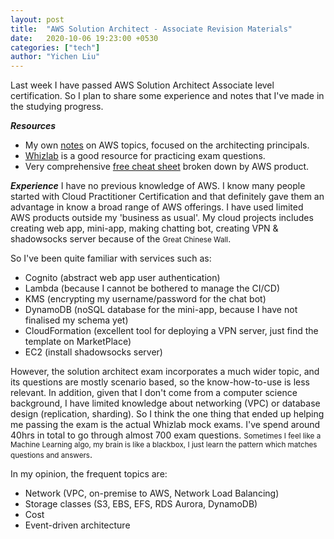 ```yaml
---
layout: post
title:  "AWS Solution Architect - Associate Revision Materials"
date:   2020-10-06 19:23:00 +0530
categories: ["tech"]
author: "Yichen Liu"
---
```

Last week I have passed AWS Solution Architect Associate level certification. So I plan to share some experience and notes that I've made in the studying progress.

***Resources***
- My own [notes](https://yichen96.github.io/AWS-overview.pdf) on AWS topics, focused on the architecting principals.
- [Whizlab](https://www.whizlabs.com) is a good resource for practicing exam questions. 
- Very comprehensive [free cheat sheet](https://digitalcloud.training/certification-training/aws-solutions-architect-associate/) broken down by AWS product.

***Experience***
I have no previous knowledge of AWS. I know many people started with Cloud Practitioner Certification and that definitely gave them an advantage in know a broad range of AWS offerings. I have used limited AWS products outside my 'business as usual'. My cloud projects includes creating web app, mini-app, making chatting bot, creating VPN & shadowsocks server because of the <small>Great Chinese Wall</small>. 

So I've been quite familiar with services such as:

- Cognito (abstract web app user authentication)
- Lambda (because I cannot be bothered to manage the CI/CD)
- KMS (encrypting my username/password for the chat bot)
- DynamoDB (noSQL database for the mini-app, because I have not finalised my schema yet)
- CloudFormation (excellent tool for deploying a VPN server, just find the template on MarketPlace)
- EC2 (install shadowsocks server)

However, the solution architect exam incorporates a much wider topic, and its questions are mostly scenario based, so the know-how-to-use is less relevant. In addition, given that I don't come from a computer science background, I have limited knowledge about networking (VPC) or database design (replication, sharding). So I think the one thing that ended up helping me passing the exam is the actual Whizlab mock exams. I've spend around 40hrs in total to go through almost 700 exam questions. <small>Sometimes I feel like a Machine Learning algo, my brain is like a blackbox, I just learn the pattern which matches questions and answers</small>.

In my opinion, the frequent topics are:
- Network (VPC, on-premise to AWS, Network Load Balancing)
- Storage classes (S3, EBS, EFS, RDS Aurora, DynamoDB)
- Cost
- Event-driven architecture

